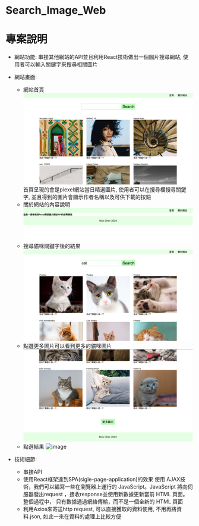 # Search_Image_Web

# 專案說明
* 網站功能: 串接其他網站的API並且利用React技術做出一個圖片搜尋網站, 使用者可以輸入關鍵字來搜尋相關圖片
* 網站畫面:
  * 網站首頁
      ![image](https://github.com/nickchen111/Search_Image_Web/blob/main/img/%E7%B6%B2%E7%AB%99%E9%A6%96%E9%A0%81.png)
      首頁呈現的會是piexel網站當日精選圖片, 使用者可以在搜尋欄搜尋關鍵字, 並且得到的圖片會顯示作者名稱以及可供下載的按鈕
  * 關於網站的內容說明
      ![image](https://github.com/nickchen111/Search_Image_Web/blob/main/img/%E9%97%9C%E6%96%BC%E7%B6%B2%E7%AB%99.png)
  * 搜尋貓咪關鍵字後的結果
      ![image](https://github.com/nickchen111/Search_Image_Web/blob/main/img/%E6%90%9C%E5%B0%8B%E8%B2%93%E5%92%AA.png)
  * 點選更多圖片可以看到更多的貓咪圖片
      ![image](https://github.com/nickchen111/Search_Image_Web/blob/main/img/%E6%9B%B4%E5%A4%9A%E5%9C%96%E7%89%871.png)
  * 點選結果
      ![image](https://github.com/nickchen111/Search_Image_Web/blob/main/img/%E6%9B%B4%E5%A4%9A%E5%9C%96%E7%89%872.png)
    
* 技術細節:
  * 串接API
  * 使用React框架達到SPA(sigle-page-application)的效果 使用 AJAX技術，我們可以編寫一些在瀏覽器上運行的 JavaScript。JavaScript 將向伺服器發出request ，接收response並使用新數據更新當前 HTML 頁面。 整個過程中， 只有數據通過網絡傳輸，而不是一個全新的 HTML 頁面
  * 利用Axios來寄送http request, 可以直接獲取的資料使用, 不用再將資料.json, 如此一來在資料的處理上比較方便

